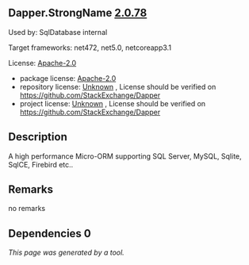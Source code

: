 Dapper.StrongName [2.0.78](https://www.nuget.org/packages/Dapper.StrongName/2.0.78)
--------------------

Used by: SqlDatabase internal

Target frameworks: net472, net5.0, netcoreapp3.1

License: [Apache-2.0](../../../../licenses/apache-2.0) 

- package license: [Apache-2.0](https://licenses.nuget.org/Apache-2.0) 
- repository license: [Unknown](https://github.com/StackExchange/Dapper) , License should be verified on https://github.com/StackExchange/Dapper
- project license: [Unknown](https://github.com/StackExchange/Dapper) , License should be verified on https://github.com/StackExchange/Dapper

Description
-----------
A high performance Micro-ORM supporting SQL Server, MySQL, Sqlite, SqlCE, Firebird etc..

Remarks
-----------
no remarks


Dependencies 0
-----------


*This page was generated by a tool.*